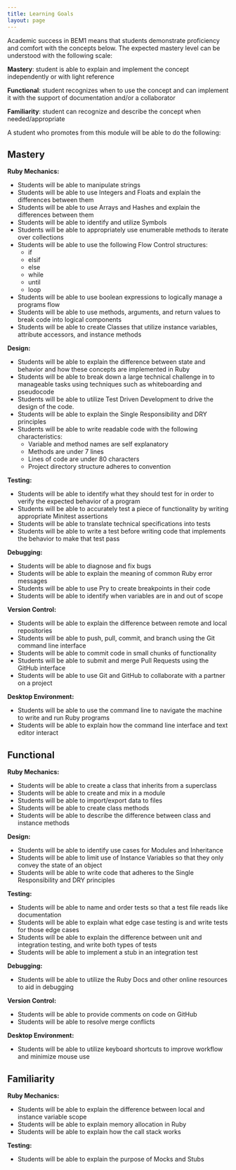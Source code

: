 ```yaml
---
title: Learning Goals
layout: page
---
```


Academic success in BEM1 means that students demonstrate proficiency and comfort with the concepts below. The expected mastery level can be understood with the following scale:

**Mastery**: student is able to explain and implement the concept independently or with light reference

**Functional**: student recognizes when to use the concept and can implement it with the support of documentation and/or a collaborator

**Familiarity**: student can recognize and describe the concept when needed/appropriate

A student who promotes from this module will be able to do the following:

## Mastery

**Ruby Mechanics:**

* Students will be able to manipulate strings
* Students will be able to use Integers and Floats and explain the differences between them
* Students will be able to use Arrays and Hashes and explain the differences between them
* Students will be able to identify and utilize Symbols
* Students will be able to appropriately use enumerable methods to iterate over collections
* Students will be able to use the following Flow Control structures:
    * if
    * elsif
    * else
    * while
    * until
    * loop
* Students will be able to use boolean expressions to logically manage a programs flow
* Students will be able to use methods, arguments, and return values to break code into logical components
* Students will be able to create Classes that utilize instance variables, attribute accessors, and instance methods

**Design:**

* Students will be able to explain the difference between state and behavior and how these concepts are implemented in Ruby
* Students will be able to break down a large technical challenge in to manageable tasks using techniques such as whiteboarding and pseudocode
* Students will be able to utilize Test Driven Development to drive the design of the code.
* Students will be able to explain the Single Responsibility and DRY principles
* Students will be able to write readable code with the following characteristics:
  * Variable and method names are self explanatory
  * Methods are under 7 lines
  * Lines of code are under 80 characters
  * Project directory structure adheres to convention

**Testing:**

* Students will be able to identify what they should test for in order to verify the expected behavior of a program
* Students will be able to accurately test a piece of functionality by writing appropriate Minitest assertions
* Students will be able to translate technical specifications into tests
* Students will be able to write a test before writing code that implements the behavior to make that test pass

**Debugging:**

* Students will be able to diagnose and fix bugs
* Students will be able to explain the meaning of common Ruby error messages
* Students will be able to use Pry to create breakpoints in their code
* Students will be able to identify when variables are in and out of scope

**Version Control:**

* Students will be able to explain the difference between remote and local repositories
* Students will be able to push, pull, commit, and branch using the Git command line interface
* Students will be able to commit code in small chunks of functionality
* Students will be able to submit and merge Pull Requests using the GitHub interface
* Students will be able to use Git and GitHub to collaborate with a partner on a project

**Desktop Environment:**

* Students will be able to use the command line to navigate the machine to write and run Ruby programs
* Students will be able to explain how the command line interface and text editor interact

## Functional

**Ruby Mechanics:**

* Students will be able to create a class that inherits from a superclass
* Students will be able to create and mix in a module
* Students will be able to import/export data to files
* Students will be able to create class methods
* Students will be able to describe the difference between class and instance methods

**Design:**

* Students will be able to identify use cases for Modules and Inheritance
* Students will be able to limit use of Instance Variables so that they only convey the state of an object
* Students will be able to write code that adheres to the Single Responsibility and DRY principles

**Testing:**

* Students will be able to name and order tests so that a test file reads like documentation
* Students will be able to explain what edge case testing is and write tests for those edge cases
* Students will be able to explain the difference between unit and integration testing, and write both types of tests
* Students will be able to implement a stub in an integration test

**Debugging:**

* Students will be able to utilize the Ruby Docs and other online resources to aid in debugging

**Version Control:**

* Students will be able to provide comments on code on GitHub
* Students will be able to resolve merge conflicts

**Desktop Environment:**

* Students will be able to utilize keyboard shortcuts to improve workflow and minimize mouse use

## Familiarity

**Ruby Mechanics:**

* Students will be able to explain the difference between local and instance variable scope
* Students will be able to explain memory allocation in Ruby
* Students will be able to explain how the call stack works

**Testing:**

* Students will be able to explain the purpose of Mocks and Stubs

